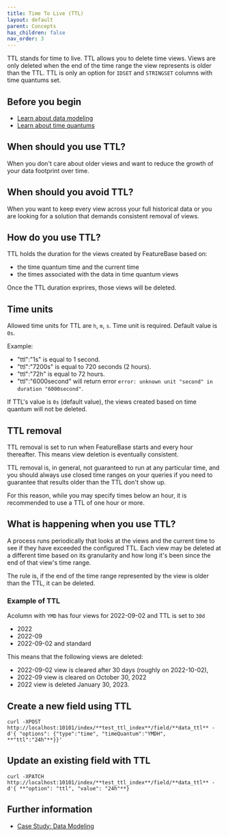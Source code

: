```yaml
---
title: Time To Live (TTL)
layout: default
parent: Concepts
has_children: false
nav_order: 3
---
```


TTL stands for time to live. TTL allows you to delete time views. Views are only deleted when the end of the time range the view represents is older than the TTL. TTL is only an option for `IDSET` and `STRINGSET` columns with time quantums set.

## Before you begin

* [Learn about data modeling](/docs/concepts/overview-data-modeling)
* [Learn about time quantums](/docs/concepts/time-quantums)

## When should you use TTL?

When you don't care about older views and want to reduce the growth of your data footprint over time.

## When should you avoid TTL?

When you want to keep every view across your full historical data or you are looking for a solution that demands consistent removal of views.

## How do you use TTL?

TTL holds the duration for the views created by FeatureBase based on:

* the time quantum time and the current time
* the times associated with the data in time quantum views

Once the TTL duration exprires, those views will be deleted.

## Time units

Allowed time units for TTL are `h`, `m`, `s`. Time unit is required. Default value is `0s`.

<!--
Actually we allow more but are aligning to how they are deleted and removing small units.
Allowed time units for TTL are `h`, `m`, `s`, `ms`, `us`, `ns`. Time unit is required. Default value is `0s`.
-->

Example:
- "ttl":"1s" is equal to 1 second.
- "ttl":"7200s" is equal to 720 seconds (2 hours).
- "ttl":"72h" is equal to 72 hours.
- "ttl":"6000second" will return error `error: unknown unit "second" in duration "6000second"`.

If TTL's value is `0s` (default value), the views created based on time quantum will not be deleted.

## TTL removal

TTL removal is set to run when FeatureBase starts and every hour thereafter. This means view deletion is eventually consistent.

TTL removal is, in general, not guaranteed to run at any particular time, and you should always use closed time ranges on your queries if you need to guarantee that results older than the TTL don't show up.

For this reason, while you may specify times below an hour, it is recommended to use a TTL of one hour or more.

## What is happening when you use TTL?

A process runs periodically that looks at the views and the current time to see if they have exceeded the configured TTL. Each view may be deleted at a different time based on its granularity and how long it's been since the end of that view's time range.

The rule is, if the end of the time range represented by the view is older than the TTL, it can be deleted.

### Example of TTL

Acolumn with `YMD` has four views for 2022-09-02 and TTL is set to `30d`
* 2022
* 2022-09
* 2022-09-02 and standard

This means that the following views are deleted:
* 2022-09-02 view is cleared after 30 days (roughly on 2022-10-02),
* 2022-09 view is cleared on October 30, 2022
* 2022 view is deleted January 30, 2023.


## Create a new field using TTL

```
curl -XPOST http://localhost:10101/index/**test_ttl_index**/field/**data_ttl** -d'{ "options": {"type":"time", "timeQuantum":"YMDH", **"ttl":"24h"**}}'
```

## Update an existing field with TTL

```
curl -XPATCH http://localhost:10101/index/**test_ttl_index**/field/**data_ttl** -d'{ **"option": "ttl", "value": "24h"**}
```

## Further information

* [Case Study: Data Modeling](/docs/concepts/a-true-crime-story)
